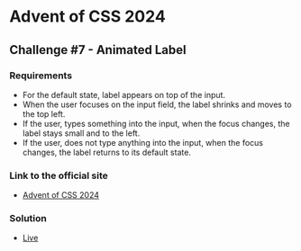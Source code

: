 # Advent of CSS 2024 
  
## Challenge #7 - Animated Label

### Requirements
- For the default state, label appears on top of the input.
- When the user focuses on the input field, the label shrinks and moves to the top left.
- If the user, types something into the input, when the focus changes, the label stays small and to the left.
- If the user, does not type anything into the input, when the focus changes, the label returns to its default state.

### Link to the official site
- [Advent of CSS 2024](https://store.selfteach.me/advent-of-css-2024)

### Solution
- [Live](https://ivobul.github.io/animated-label/)

